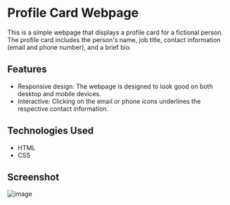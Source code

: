 # Profile Card Webpage

This is a simple webpage that displays a profile card for a fictional person. The profile card includes the person's name, job title, contact information (email and phone number), and a brief bio.

## Features

- Responsive design: The webpage is designed to look good on both desktop and mobile devices.
- Interactive: Clicking on the email or phone icons underlines the respective contact information.

## Technologies Used

- HTML
- CSS

## Screenshot

![image](https://github.com/Vinayyy19/friction-profile-card/assets/144893988/e633baa3-50a0-48f3-a926-c3c8bead7164)
